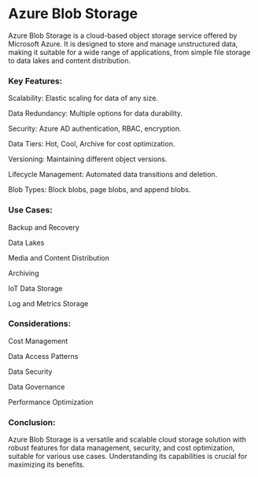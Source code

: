 # Azure Blob Storage
Azure Blob Storage is a cloud-based object storage service offered by Microsoft Azure. It is designed to store and manage unstructured data, making it suitable for a wide range of applications, from simple file storage to data lakes and content distribution.

### Key Features:

Scalability: Elastic scaling for data of any size.

Data Redundancy: Multiple options for data 
durability.

Security: Azure AD authentication, RBAC, encryption.

Data Tiers: Hot, Cool, Archive for cost optimization.

Versioning: Maintaining different object versions.

Lifecycle Management: Automated data transitions and deletion.

Blob Types: Block blobs, page blobs, and append blobs.
### Use Cases:

Backup and Recovery

Data Lakes

Media and Content Distribution

Archiving

IoT Data Storage

Log and Metrics Storage
### Considerations:

Cost Management

Data Access Patterns

Data Security

Data Governance

Performance Optimization

### Conclusion:
Azure Blob Storage is a versatile and scalable cloud storage solution with robust features for data management, security, and cost optimization, suitable for various use cases. Understanding its capabilities is crucial for maximizing its benefits.